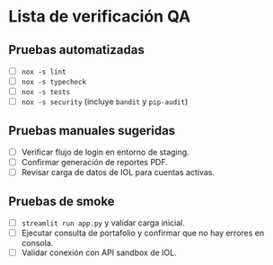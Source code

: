 # Lista de verificación QA

## Pruebas automatizadas
- [ ] `nox -s lint`
- [ ] `nox -s typecheck`
- [ ] `nox -s tests`
- [ ] `nox -s security` (incluye `bandit` y `pip-audit`)

## Pruebas manuales sugeridas
- [ ] Verificar flujo de login en entorno de staging.
- [ ] Confirmar generación de reportes PDF.
- [ ] Revisar carga de datos de IOL para cuentas activas.

## Pruebas de smoke
- [ ] `streamlit run app.py` y validar carga inicial.
- [ ] Ejecutar consulta de portafolio y confirmar que no hay errores en consola.
- [ ] Validar conexión con API sandbox de IOL.
